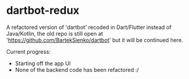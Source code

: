 # dartbot-redux
A refactored version of 'dartbot' recoded in Dart/Flutter instead of Java/Kotlin, the old repo is still open at 'https://github.com/BartekSienko/dartbot' but it will be continued here.

Current progress:
- Starting off the app UI
- None of the backend code has been refactored :/
